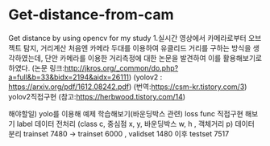 # Get-distance-from-cam
Get distance by using opencv for my study
1.실시간 영상에서 카메라로부터 오브젝트 탐지, 거리계산
처음엔 카메라 두대를 이용하여 유클리드 거리를 구하는 방식을 생각하였는데, 단안 카메라를 이용한 거리측정에 대한 논문을 발견하여 이를 활용해보기로 하였다.
(논문 링크:http://jkros.org/_common/do.php?a=full&b=33&bidx=2194&aidx=26111)
(yolov2 : https://arxiv.org/pdf/1612.08242.pdf)
(번역:https://csm-kr.tistory.com/3)
yolov2직접구현
(참고:https://herbwood.tistory.com/14)


해야할일) yolo를 이용해 예제 학습해보기(바운딩박스 관련)
loss func 직접구현 해보기
label 데이터 전처리 (class c, 중심점 x, y, 바운딩박스 w, h , 객체거리 p)
데이터 분리 trainset 7480 -> trainset 6000 , validset 1480
이후 testset 7517
